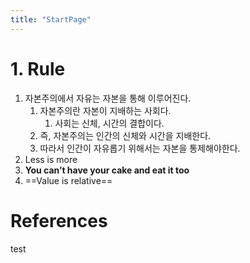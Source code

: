 ```yaml
---
title: "StartPage"
---
```


# 1. Rule
1. 자본주의에서 자유는 자본을 통해 이루어진다.
	1. 자본주의란 자본이 지배하는 사회다.
		1. 사회는 신체, 시간의 결합이다.
	2. 즉, 자본주의는 인간의 신체와 시간을 지배한다.
	3. 따라서 인간이 자유롭기 위해서는 자본을 통제해야한다.
2. Less is more
3. **You can’t have your cake and eat it too**
4. ==Value is relative==

# References
test